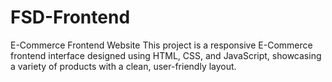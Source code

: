 # FSD-Frontend
E-Commerce Frontend Website This project is a responsive E-Commerce frontend interface designed using HTML, CSS, and JavaScript, showcasing a variety of products with a clean, user-friendly layout.
